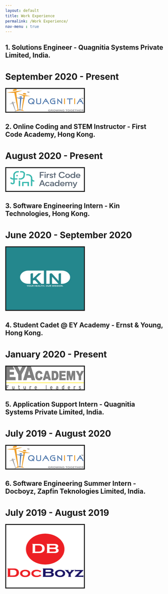 ```yaml
---
layout: default
title: Work Experience
permalink: /Work Experience/
nav-menu : true
---
```

## 1. Solutions Engineer - Quagnitia Systems Private Limited, India.
# September 2020 - Present

<img src = "/assets/images/quag.jpg" border = "3px solid #73AD21">

## 2. Online Coding and STEM Instructor - First Code Academy, Hong Kong.   
# August 2020 - Present  
<img src = "/assets/images/fca.png" width = "248px" height = "73px" border = "3px solid #73AD21">

## 3. Software Engineering Intern - Kin Technologies, Hong Kong.  
# June 2020 - September 2020  
<img src = "/assets/images/kin.jpeg" width = "248px" height = "200px" border = "3px solid #73AD21">

## 4. Student Cadet @ EY Academy - Ernst & Young, Hong Kong.  
# January 2020 - Present  
<img src = "/assets/images/ey.png" width = "248px" height = "73px" border = "3px solid #73AD21">

## 5. Application Support Intern - Quagnitia Systems Private Limited, India.  
# July 2019 - August 2020  
<img src = "/assets/images/quag.jpg" width = "248px" height = "73px" border = "3px solid #73AD21">

## 6. Software Engineering Summer Intern - Docboyz, Zapfin Teknologies Limited, India.  
# July 2019 - August 2019  
<img src = "/assets/images/db.png" width = "248px" height = "200px" border = "3px solid #73AD21">
